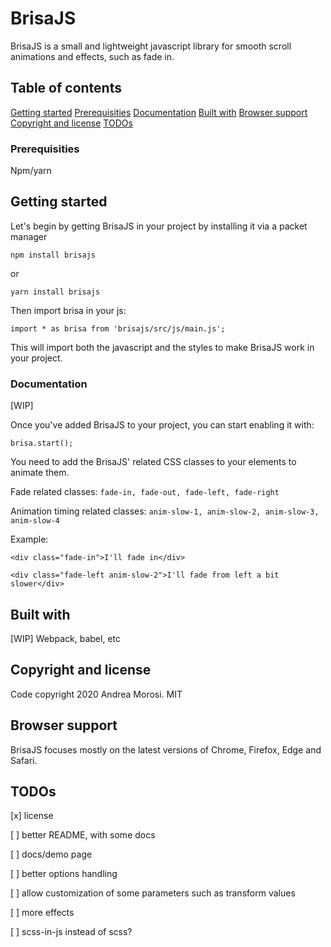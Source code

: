 # BrisaJS

BrisaJS is a small and lightweight javascript library for smooth scroll animations and effects, such as fade in.

## Table of contents

[Getting started](#getting-started)
[Prerequisities](#prerequisities)
[Documentation](#documentation)
[Built with](#built-with)
[Browser support](#browser-support)
[Copyright and license](#copyright-and-license)
[TODOs](#todos)

### Prerequisities

Npm/yarn

## Getting started

Let's begin by getting BrisaJS in your project by installing it via a packet manager

`npm install brisajs`

or

`yarn install brisajs`

Then import brisa in your js:

`import * as brisa from 'brisajs/src/js/main.js';`

This will import both the javascript and the styles to make BrisaJS work in your project.

### Documentation

[WIP]

Once you've added BrisaJS to your project, you can start enabling it with:

`brisa.start();`

You need to add the BrisaJS' related CSS classes to your elements to animate them.

Fade related classes: `fade-in, fade-out, fade-left, fade-right`

Animation timing related classes: `anim-slow-1, anim-slow-2, anim-slow-3, anim-slow-4`

Example:

`<div class="fade-in">I'll fade in</div>`

`<div class="fade-left anim-slow-2">I'll fade from left a bit slower</div>`

## Built with

[WIP] Webpack, babel, etc

## Copyright and license

Code copyright 2020 Andrea Morosi. MIT

## Browser support

BrisaJS focuses mostly on the latest versions of Chrome, Firefox, Edge and Safari.

## TODOs

[x] license

[ ] better README, with some docs

[ ] docs/demo page

[ ] better options handling

[ ] allow customization of some parameters such as transform values

[ ] more effects

[ ] scss-in-js instead of scss?